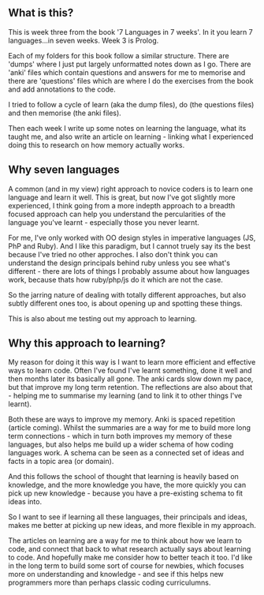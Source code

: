 ## What is this?

This is week three from the book '7 Languages in 7 weeks'. In it you learn 7 languages...in seven weeks.
Week 3 is Prolog.

Each of my folders for this book follow a similar structure. There are 'dumps' where I just put largely unformatted notes down as I go. There are 'anki' files which contain questions and answers for me to memorise and there are 'questions' files which are where I do the exercises from the book and add annotations to the code.

I tried to follow a cycle of learn (aka the dump files), do (the questions files) and then memorise (the anki files).

Then each week I write up some notes on learning the language, what its taught me, and also write an article on learning - linking what I experienced doing this to research on how memory actually works.

## Why seven languages

A common (and in my view) right approach to novice coders is to learn one language and learn it well. This is great, but now I've got slightly more experienced, I think going from a more indepth approach to a breadth focused approach can help you understand the percularities of the language you've learnt - especially those you never learnt.

For me, I've only worked with OO design styles in imperative languages (JS, PhP and Ruby). And I like this paradigm, but I cannot truely say its the best because I've tried no other approches. I also don't think you can understand the design principals behind ruby unless you see what's different - there are lots of things I probably assume about how languages work, because thats how ruby/php/js do it which are not the case.

So the jarring nature of dealing with totally different approaches, but also subtly different ones too, is about opening up and spotting these things.

This is also about me testing out my approach to learning.

## Why this approach to learning?

My reason for doing it this way is I want to learn more efficient and effective ways to learn code. Often I've found I've learnt something, done it well and then months later its basically all gone. The anki cards slow down my pace, but that improve my long term retention. The reflections are also about that - helping me to summarise my learning (and to link it to other things I've learnt).

Both these are ways to improve my memory. Anki is spaced repetition (article coming). Whilst the summaries are a way for me to build more long term connections - which in turn both improves my memory of these languages, but also helps me build up a wider schema of how coding languages work. A schema can be seen as a connected set of ideas and facts in a topic area (or domain).

And this follows the school of thought that learning is heavily based on knowledge, and the more knowledge you have, the more quickly you can pick up new knowledge - because you have a pre-existing schema to fit ideas into.

So I want to see if learning all these languages, their principals and ideas, makes me better at picking up new ideas, and more flexible in my approach.

The articles on learning are a way for me to think about how we learn to code, and connect that back to what research actually says about learning to code. And hopefully make me consider how to better teach it too. I'd like in the long term to build some sort of course for newbies, which focuses more on understanding and knowledge - and see if this helps new programmers more than perhaps classic coding curriculumns.

